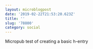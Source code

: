 ```yaml
---
layout: microblogpost
date: '2019-02-22T21:53:20.623Z'
title: ''
slug: '78800'
category: social
---
```

Micropub test of creating a basic h-entry
